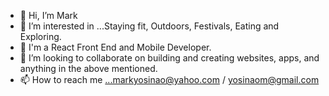 - 👋 Hi, I’m Mark
- 👀 I’m interested in ...Staying fit, Outdoors, Festivals, Eating and Exploring.
- 🌱 I'm a React Front End and Mobile Developer.
- 💞️ I’m looking to collaborate on building and creating websites, apps, and anything in the above mentioned.
- 📫 How to reach me ...markyosinao@yahoo.com / yosinaom@gmail.com


<!---
makayo/makayo is a ✨ special ✨ repository because its `README.md` (this file) appears on your GitHub profile.
You can click the Preview link to take a look at your changes.
--->
